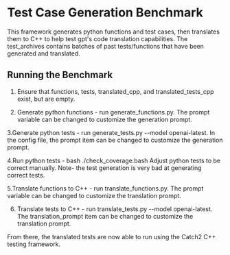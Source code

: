 # Test Case Generation Benchmark
This framework generates python functions and test cases, then translates them to C++ to help test gpt's code translation capabilities. The test_archives contains batches of past tests/functions that have been generated and translated.

## Running the Benchmark
1. Ensure that functions, tests, translated_cpp, and translated_tests_cpp exist, but are empty.

2. Generate python functions - run generate_functions.py. The prompt variable can be changed to customize the generation prompt.

3.Generate python tests - run generate_tests.py --model openai-latest. In the config file, the prompt item can be changed to customize the generation prompt.

4.Run python tests - bash ./check_coverage.bash
Adjust python tests to be correct manually. Note- the test generation is very bad at generating correct tests.

5.Translate functions to C++ - run translate_functions.py. The prompt variable can be changed to customize the translation prompt.

6. Translate tests to C++ - run translate_tests.py --model openai-latest. The translation_prompt item can be changed to customize the translation prompt.

From there, the translated tests are now able to run using the Catch2 C++ testing framework.
